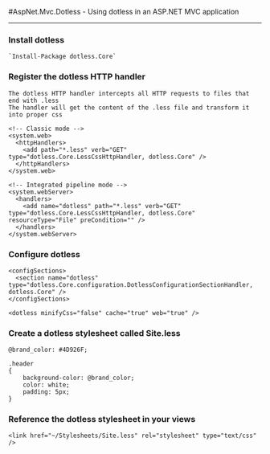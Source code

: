 #AspNet.Mvc.Dotless - Using dotless in an ASP.NET MVC application

---

### Install dotless

	`Install-Package dotless.Core`

### Register the dotless HTTP handler

	The dotless HTTP handler intercepts all HTTP requests to files that end with .less
	The handler will get the content of the .less file and transform it into proper css
	
    <!-- Classic mode -->
    <system.web>
	  <httpHandlers>
        <add path="*.less" verb="GET" type="dotless.Core.LessCssHttpHandler, dotless.Core" />
      </httpHandlers>
    </system.web>
  
	<!-- Integrated pipeline mode -->
    <system.webServer>
      <handlers>
        <add name="dotless" path="*.less" verb="GET" type="dotless.Core.LessCssHttpHandler, dotless.Core" resourceType="File" preCondition="" />
      </handlers>
    </system.webServer>
	
### Configure dotless

    <configSections>
      <section name="dotless" type="dotless.Core.configuration.DotlessConfigurationSectionHandler, dotless.Core" />
    </configSections>

    <dotless minifyCss="false" cache="true" web="true" />
	
### Create a dotless stylesheet called Site.less

    @brand_color: #4D926F;

    .header 
    {
        background-color: @brand_color;
	    color: white;
	    padding: 5px;
    }
	
### Reference the dotless stylesheet in your views

    <link href="~/Stylesheets/Site.less" rel="stylesheet" type="text/css" />